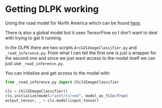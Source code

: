 # Getting DLPK working

Using the road model for North America which can be found 
[here](https://seerai.maps.arcgis.com/home/item.html?id=0c00be3c7e4042ebadd3ae1404190a5b).

There is also a global model but it uses TensorFlow so I don’t want to deal with trying to get it running.

In the DLPK there are two scripts `ArcGISImageClassifier.py` and `_road_inference.py`. From what I can tell the first one is just
a wrapper for the second one and since we just want access to the model itself we can just use `_road_inference.py`.

You can initialize and get access to the model with:
```python
from _road_inference.py import ChildImageClassifier

cls = ChildImageClassifier()
cls.initialize(model="path/to/emd", model_as_file=True)
output_tensor, _ = cls.model(input_tensor)
```